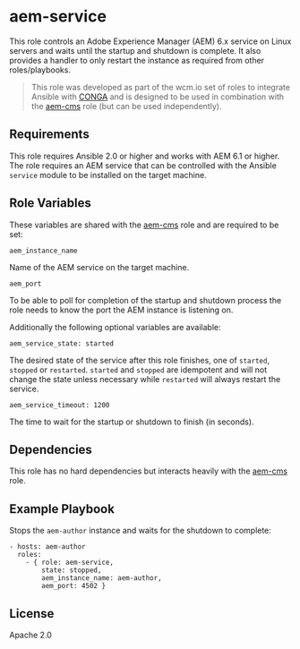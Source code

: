 # aem-service

This role controls an Adobe Experience Manager (AEM) 6.x service on Linux servers and waits until the startup and shutdown is complete. It also provides a handler to only restart the instance as required from other roles/playbooks.
> This role was developed as part of the wcm.io set of roles to integrate Ansible with [CONGA](http://devops.wcm.io/conga/) and is designed to be used in combination with the [aem-cms](https://github.com/wcm-io-devops/ansible-aem-cms) role (but can be used independently). 

## Requirements

This role requires Ansible 2.0 or higher and works with AEM 6.1 or higher. The role requires an AEM service that can be controlled with the Ansible `service` module to be installed on the target machine.

## Role Variables

These variables are shared with the [aem-cms](https://github.com/wcm-io-devops/ansible-aem-cms) role and are required to be set:

	aem_instance_name

Name of the AEM service on the target machine.

	aem_port
 
To be able to poll for completion of the startup and shutdown process the role needs to know the port the AEM instance is listening on.

Additionally the following optional variables are available:

	aem_service_state: started

The desired state of the service after this role finishes, one of `started`, `stopped` or `restarted`. `started` and `stopped` are idempotent and will not change the state unless necessary while `restarted` will always restart the service. 

	aem_service_timeout: 1200

The time to wait for the startup or shutdown to finish (in seconds).


## Dependencies

This role has no hard dependencies but interacts heavily with the [aem-cms](https://github.com/wcm-io-devops/ansible-aem-cms) role.

## Example Playbook

Stops the `aem-author` instance and waits for the shutdown to complete: 

	- hosts: aem-author
	  roles:
	    - { role: aem-service,
	        state: stopped,
	        aem_instance_name: aem-author,
	        aem_port: 4502 }

## License

Apache 2.0
